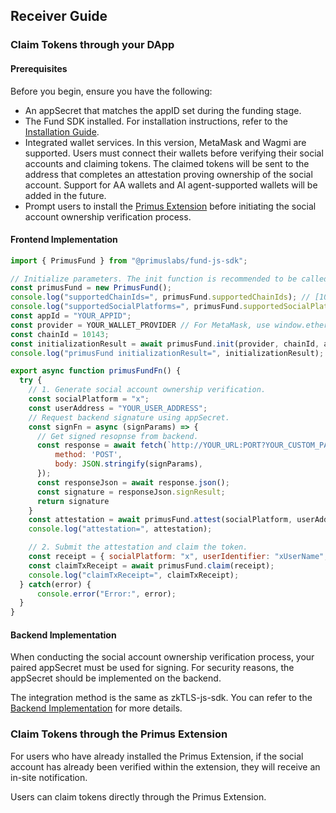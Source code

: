 ## Receiver Guide

### Claim Tokens through your DApp

#### Prerequisites

Before you begin, ensure you have the following:

- An appSecret that matches the appID set during the funding stage. 
- The Fund SDK installed. For installation instructions, refer to the [Installation Guide](./install.md).
- Integrated wallet services. In this version, MetaMask and Wagmi are supported. Users must connect their wallets before verifying their social accounts and claiming tokens. The claimed tokens will be sent to the address that completes an attestation proving ownership of the social account. Support for AA wallets and AI agent-supported wallets will be added in the future.
- Prompt users to install the [Primus Extension](https://chromewebstore.google.com/detail/primus-prev-pado/oeiomhmbaapihbilkfkhmlajkeegnjhe?pli=1) before initiating the social account ownership verification process.

#### Frontend Implementation

```javascript
import { PrimusFund } from "@primuslabs/fund-js-sdk";

// Initialize parameters. The init function is recommended to be called when the page is initialized.
const primusFund = new PrimusFund();
console.log("supportedChainIds=", primusFund.supportedChainIds); // [10143]
console.log("supportedSocialPlatforms=", primusFund.supportedSocialPlatforms); // ['x', 'tiktok', 'google account', 'xiaohongshu']
const appId = "YOUR_APPID";
const provider = YOUR_WALLET_PROVIDER // For MetaMask, use window.ethereum; for Wagmi, use useAccount().connector.getProvider(). Other wallet types, such as AA wallets or AI agents, will be supported in the future.
const chainId = 10143;
const initializationResult = await primusFund.init(provider, chainId, appId);
console.log("primusFund initializationResult=", initializationResult);

export async function primusFundFn() {
  try {
    // 1. Generate social account ownership verification.
    const socialPlatform = "x";
    const userAddress = "YOUR_USER_ADDRESS";
    // Request backend signature using appSecret.
    const signFn = async (signParams) => {
      // Get signed resopnse from backend.
      const response = await fetch(`http://YOUR_URL:PORT?YOUR_CUSTOM_PARAMETER`, {
          method: 'POST',
          body: JSON.stringify(signParams),
      });
      const responseJson = await response.json();
      const signature = responseJson.signResult;
      return signature
    } 
    const attestation = await primusFund.attest(socialPlatform, userAddress, signFn);
    console.log("attestation=", attestation);

    // 2. Submit the attestation and claim the token.
    const receipt = { socialPlatform: "x", userIdentifier: "xUserName", attestation};
    const claimTxReceipt = await primusFund.claim(receipt);
    console.log("claimTxReceipt=", claimTxReceipt);
  } catch(error) {
      console.error("Error:", error);
  }
}
```

#### Backend Implementation

When conducting the social account ownership verification process, your paired appSecret must be used for signing. For security reasons, the appSecret should be implemented on the backend. 

The integration method is the same as zkTLS-js-sdk. You can refer to the [Backend Implementation](https://docs.primuslabs.xyz/data-verification/zk-tls-sdk/production#backend-implementation) for more details.


### Claim Tokens through the Primus Extension

For users who have already installed the Primus Extension, if the social account has already been verified within the extension, they will receive an in-site notification. 

Users can claim tokens directly through the Primus Extension.
